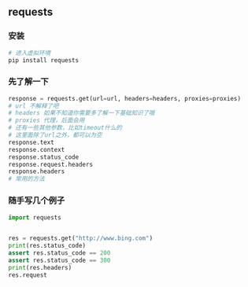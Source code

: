 ## requests
### 安装
```python
# 进入虚拟环境
pip install requests
```
### 先了解一下
```python
response = requests.get(url=url, headers=headers, proxies=proxies)
# url 不解释了吧
# headers 如果不知道你需要多了解一下基础知识了哦
# proxies 代理，后面会用
# 还有一些其他参数，比如timeout什么的
# 这里面除了url之外，都可以为空
response.text
response.context
response.status_code
response.request.headers
response.headers
# 常用的方法
```

### 随手写几个例子
```python
import requests


res = requests.get("http://www.bing.com")
print(res.status_code)
assert res.status_code == 200
assert res.status_code == 300
print(res.headers)
res.request
```
